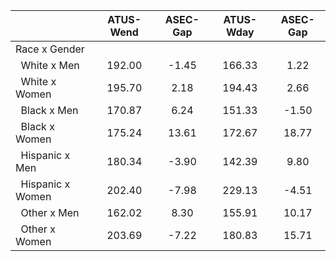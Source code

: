 
|                      |    ATUS-Wend |     ASEC-Gap |    ATUS-Wday |     ASEC-Gap |
| -------------------- | :----------: | :----------: | :----------: | :----------: |
| Race x Gender        |              |              |              |              |
| &nbsp;&nbsp;White x Men |       192.00 |        -1.45 |       166.33 |         1.22 |
| &nbsp;&nbsp;White x Women |       195.70 |         2.18 |       194.43 |         2.66 |
| &nbsp;&nbsp;Black x Men |       170.87 |         6.24 |       151.33 |        -1.50 |
| &nbsp;&nbsp;Black x Women |       175.24 |        13.61 |       172.67 |        18.77 |
| &nbsp;&nbsp;Hispanic x Men |       180.34 |        -3.90 |       142.39 |         9.80 |
| &nbsp;&nbsp;Hispanic x Women |       202.40 |        -7.98 |       229.13 |        -4.51 |
| &nbsp;&nbsp;Other x Men |       162.02 |         8.30 |       155.91 |        10.17 |
| &nbsp;&nbsp;Other x Women |       203.69 |        -7.22 |       180.83 |        15.71 |

